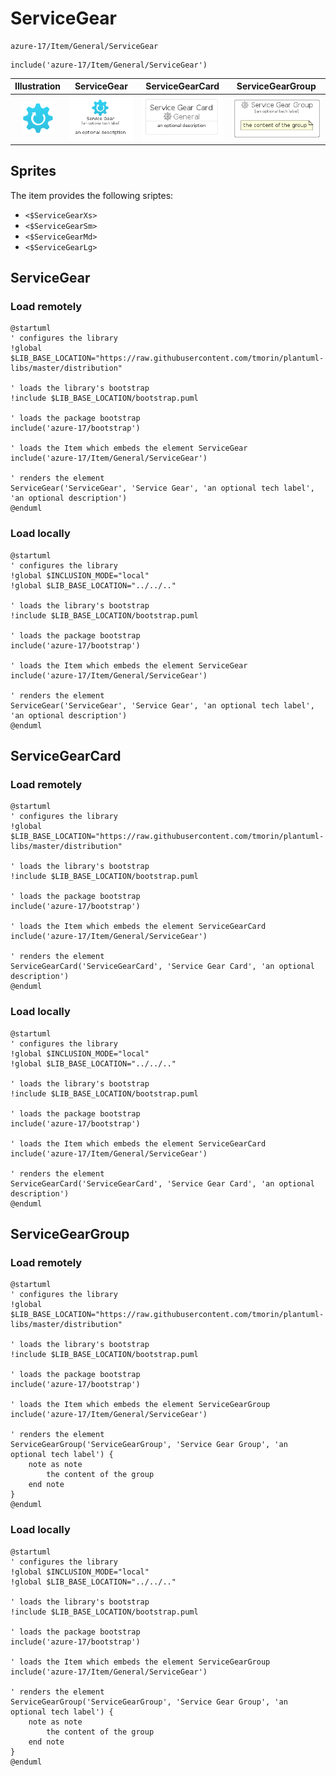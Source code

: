 # ServiceGear


```text
azure-17/Item/General/ServiceGear
```

```text
include('azure-17/Item/General/ServiceGear')
```



| Illustration | ServiceGear | ServiceGearCard | ServiceGearGroup |
| :---: | :---: | :---: | :---: |
| ![illustration for Illustration](../../../azure-17/Item/General/ServiceGear.png) | ![illustration for ServiceGear](../../../azure-17/Item/General/ServiceGear.Local.png) | ![illustration for ServiceGearCard](../../../azure-17/Item/General/ServiceGearCard.Local.png) | ![illustration for ServiceGearGroup](../../../azure-17/Item/General/ServiceGearGroup.Local.png) |



## Sprites
The item provides the following sriptes:

- `<$ServiceGearXs>`
- `<$ServiceGearSm>`
- `<$ServiceGearMd>`
- `<$ServiceGearLg>`





## ServiceGear

### Load remotely
```plantuml
@startuml
' configures the library
!global $LIB_BASE_LOCATION="https://raw.githubusercontent.com/tmorin/plantuml-libs/master/distribution"

' loads the library's bootstrap
!include $LIB_BASE_LOCATION/bootstrap.puml

' loads the package bootstrap
include('azure-17/bootstrap')

' loads the Item which embeds the element ServiceGear
include('azure-17/Item/General/ServiceGear')

' renders the element
ServiceGear('ServiceGear', 'Service Gear', 'an optional tech label', 'an optional description')
@enduml
```

### Load locally
```plantuml
@startuml
' configures the library
!global $INCLUSION_MODE="local"
!global $LIB_BASE_LOCATION="../../.."

' loads the library's bootstrap
!include $LIB_BASE_LOCATION/bootstrap.puml

' loads the package bootstrap
include('azure-17/bootstrap')

' loads the Item which embeds the element ServiceGear
include('azure-17/Item/General/ServiceGear')

' renders the element
ServiceGear('ServiceGear', 'Service Gear', 'an optional tech label', 'an optional description')
@enduml
```

## ServiceGearCard

### Load remotely
```plantuml
@startuml
' configures the library
!global $LIB_BASE_LOCATION="https://raw.githubusercontent.com/tmorin/plantuml-libs/master/distribution"

' loads the library's bootstrap
!include $LIB_BASE_LOCATION/bootstrap.puml

' loads the package bootstrap
include('azure-17/bootstrap')

' loads the Item which embeds the element ServiceGearCard
include('azure-17/Item/General/ServiceGear')

' renders the element
ServiceGearCard('ServiceGearCard', 'Service Gear Card', 'an optional description')
@enduml
```

### Load locally
```plantuml
@startuml
' configures the library
!global $INCLUSION_MODE="local"
!global $LIB_BASE_LOCATION="../../.."

' loads the library's bootstrap
!include $LIB_BASE_LOCATION/bootstrap.puml

' loads the package bootstrap
include('azure-17/bootstrap')

' loads the Item which embeds the element ServiceGearCard
include('azure-17/Item/General/ServiceGear')

' renders the element
ServiceGearCard('ServiceGearCard', 'Service Gear Card', 'an optional description')
@enduml
```

## ServiceGearGroup

### Load remotely
```plantuml
@startuml
' configures the library
!global $LIB_BASE_LOCATION="https://raw.githubusercontent.com/tmorin/plantuml-libs/master/distribution"

' loads the library's bootstrap
!include $LIB_BASE_LOCATION/bootstrap.puml

' loads the package bootstrap
include('azure-17/bootstrap')

' loads the Item which embeds the element ServiceGearGroup
include('azure-17/Item/General/ServiceGear')

' renders the element
ServiceGearGroup('ServiceGearGroup', 'Service Gear Group', 'an optional tech label') {
    note as note
        the content of the group
    end note
}
@enduml
```

### Load locally
```plantuml
@startuml
' configures the library
!global $INCLUSION_MODE="local"
!global $LIB_BASE_LOCATION="../../.."

' loads the library's bootstrap
!include $LIB_BASE_LOCATION/bootstrap.puml

' loads the package bootstrap
include('azure-17/bootstrap')

' loads the Item which embeds the element ServiceGearGroup
include('azure-17/Item/General/ServiceGear')

' renders the element
ServiceGearGroup('ServiceGearGroup', 'Service Gear Group', 'an optional tech label') {
    note as note
        the content of the group
    end note
}
@enduml
```

